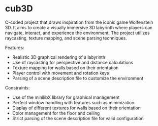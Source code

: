 # cub3D

C-coded project that draws inspiration from the iconic game Wolfenstein 3D. It aims to create a visually immersive 3D labyrinth where players can navigate, interact, and experience the environment. The project utilizes raycasting, texture mapping, and scene parsing techniques.

Features:

- Realistic 3D graphical rendering of a labyrinth
- Use of raycasting for perspective and distance calculations
- Texture mapping for walls based on their orientation
- Player control with movement and rotation keys
- Parsing of a scene description file to customize the environment

Constraints:

- Use of the minilibX library for graphical management
- Perfect window handling with features such as minimization
- Display of different textures for walls based on their orientation
- Color management for the floor and ceiling
- Strict parsing of the scene description file for valid configuration
